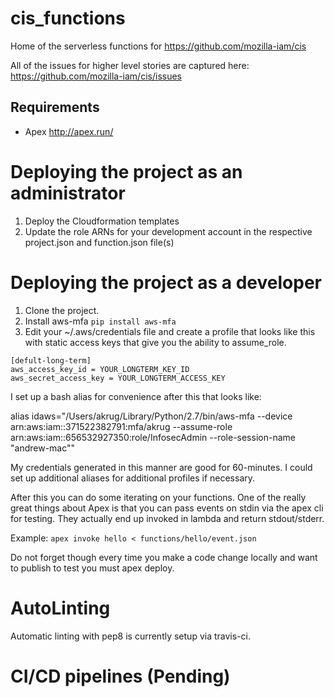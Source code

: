 # cis_functions
Home of the serverless functions for https://github.com/mozilla-iam/cis

All of the issues for higher level stories are captured here:
https://github.com/mozilla-iam/cis/issues

## Requirements

* Apex http://apex.run/

# Deploying the project as an administrator

1. Deploy the Cloudformation templates
2. Update the role ARNs for your development account in the respective project.json and function.json file(s)

# Deploying the project as a developer

1. Clone the project.
2. Install aws-mfa `pip install aws-mfa`
3. Edit your ~/.aws/credentials file and create a profile that looks like this with
static access keys that give you the ability to assume_role.

```
[defult-long-term]
aws_access_key_id = YOUR_LONGTERM_KEY_ID
aws_secret_access_key = YOUR_LONGTERM_ACCESS_KEY
```

I set up a bash alias for convenience after this that looks like:

alias idaws="/Users/akrug/Library/Python/2.7/bin/aws-mfa --device arn:aws:iam::371522382791:mfa/akrug --assume-role arn:aws:iam::656532927350:role/InfosecAdmin --role-session-name \"andrew-mac\""

My credentials generated in this manner are good for 60-minutes.  I could set up additional aliases for additional profiles if necessary.

After this you can do some iterating on your functions.  One of the really great things about Apex is that you can pass events on stdin via the apex cli for testing.  They actually end up invoked in lambda and return stdout/stderr.

Example: `apex invoke hello < functions/hello/event.json`

Do not forget though every time you make a code change locally and want to publish to test you must apex deploy.

# AutoLinting
Automatic linting with pep8 is currently setup via travis-ci.

# CI/CD pipelines (Pending)
